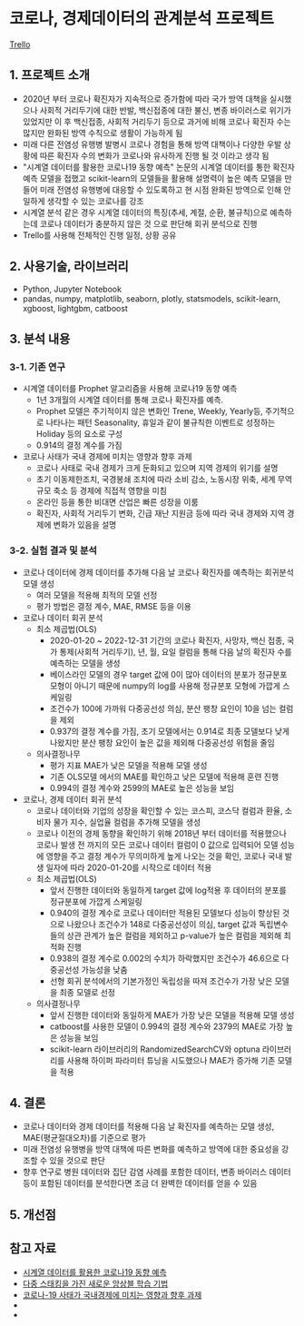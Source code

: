 # 코로나, 경제데이터의 관계분석 프로젝트

[Trello](https://trello.com/b/skmAgLSc/dlp%ED%8C%80)

## 1. 프로젝트 소개
- 2020년 부터 코로나 확진자가 지속적으로 증가함에 따라 국가 방역 대책을 실시했으나 사회적 거리두기에 대한 반발, 백신접종에 대한 불신, 변종 바이러스로 위기가 있었지만 이 후 백신접종, 사회적 거리두기 등으로 과거에 비해 코로나 확진자 수는 많지만 완화된 방역 수칙으로 생활이 가능하게 됨
- 미래 다른 전염성 유행병 발병시 코로나 경험을 통해 방역 대책이나 다양한 우발 상황에 따른 확진자 수의 변화가 코로나와 유사하게 진행 될 것 이라고 생각 됨
- "시계열 데이터를 활용한 코로나19 동향 예측" 논문의 시계열 데이터를 통한 확진자 예측 모델을 접했고 scikit-learn의 모델들을 활용해 설명력이 높은 예측 모델을 만들어 미래 전염성 유행병에 대응할 수 있도록하고 현 시점 완화된 방역으로 인해 안일하게 생각할 수 있는 코로나를 강조
- 시계열 분석 같은 경우 시계열 데이터의 특징(추세, 계절, 순환, 불규칙)으로 예측하는데 코로나 데이터가 충분하지 않은 것 으로 판단해 회귀 분석으로 진행
- Trello를 사용해 전체적인 진행 일정, 상황 공유
## 2. 사용기술, 라이브러리
- Python, Jupyter Notebook
- pandas, numpy, matplotlib, seaborn, plotly, statsmodels, scikit-learn, xgboost, lightgbm, catboost

## 3. 분석 내용
### 3-1. 기존 연구
- 시계열 데이터를 Prophet 알고리즘을 사용해 코로나19 동향 예측
  - 1년 3개월의 시계열 데이터를 통해 코로나 확진자를 예측.
  - Prophet 모델은 주기적이지 않은 변화인 Trene, Weekly, Yearly등, 주기적으로 나타나는 패턴 Seasonality, 휴일과 같이 불규칙한 이벤트로 성정하는 Holiday 등의 요소로 구성
  - 0.914의 결정 계수를 가짐
- 코로나 사태가 국내 경제에 미치는 영향과 향후 과제
  - 코로나 사태로 국내 경제가 크게 둔화되고 있으며 지역 경제의 위기를 설명
  - 초기 이동제한조치, 국경봉쇄 조치에 따라 소비 감소, 노동시장 위축, 세계 무역규모 축소 등 경제에 직접적 영향을 미침
  - 온라인 등을 통한 비대면 산업은 빠른 성장을 이룸
  - 확진자, 사회적 거리두기 변화, 긴급 재난 지원금 등에 따라 국내 경제와 지역 경제에 변화가 있음을 설명
### 3-2. 실험 결과 및 분석
- 코로나 데이터에 경제 데이터를 추가해 다음 날 코로나 확진자를 예측하는 회귀분석 모델 생성
  - 여러 모델을 적용해 최적의 모델 선정
  - 평가 방법은 결정 계수, MAE, RMSE 등을 이용
- 코로나 데이터 회귀 분석
  - 최소 제곱법(OLS)
    - 2020-01-20 ~ 2022-12-31 기간의 코로나 확진자, 사망자, 백신 접종, 국가 통제(사회적 거리두기), 년, 월, 요일 컬럼을 통해 다음 날의 확진자 수를 예측하는 모델을 생성
    - 베이스라인 모델의 경우 target 값에 0이 많아 데이터의 분포가 정규분포 모형이 아니기 때문에 numpy의 log를 사용해 정규분포 모형에 가깝게 스케일링
    - 조건수가 100에 가까워 다중공선성 의심, 분산 팽창 요인이 10을 넘는 컬럼을 제외
    - 0.937의 결정 계수를 가짐, 초기 모델에서는 0.914로 최종 모델보다 낮게 나왔지만 분산 팽창 요인이 높은 값을 제외해 다중공선성 위험을 줄임
  - 의사결정나무
    - 평가 지표 MAE가 낮은 모델을 적용해 모델 생성
    - 기존 OLS모델 에서의 MAE를 확인하고 낮은 모델에 적용해 훈련 진행
    - 0.994의 결정 계수와 2599의 MAE로 높은 성능을 보임
- 코로나, 경제 데이터 회귀 분석
  - 코로나 데이터와 기업의 성장을 확인할 수 있는 코스피, 코스닥 컬럼과 환율, 소비자 물가 지수, 실업율 컬럼을 추가해 모델을 생성
  - 코로나 이전의 경제 동향을 확인하기 위해 2018년 부터 데이터를 적용했으나 코로나 발생 전 까지의 모든 코로나 데이터 컬럼이 0 값으로 입력되어 모델 성능에 영향을 주고 결정 계수가 무의미하게 높게 나오는 것을 확인, 코로나 국내 발생 일자에 따라 2020-01-20를 시작으로 데이터 적용
  - 최소 제곱법(OLS)
    - 앞서 진행한 데이터와 동일하게 target 값에 log적용 후 데이터의 분포를 정규분포에 가깝게 스케일링
    - 0.940의 결정 계수로 코로나 데이터만 적용된 모델보다 성능이 향상된 것으로 나왔으나 조건수가 148로 다중공선성이 의심, target 값과 독립변수들의 상관 관계가 높은 컬럼을 제외하고 p-value가 높은 컬럼을 제외해 최적화 진행
    - 0.938의 결정 계수로 0.002의 수치가 하락했지만 조건수가 46.6으로 다중공선성 가능성을 낮춤
    - 선형 회귀 분석에서의 기본가정인 독립성을 따져 조건수가 가장 낮은 모델을 최종 모델로 선정
  - 의사결정나무
    - 앞서 진행한 데이터와 동일하게 MAE가 가장 낮은 모델을 적용해 모델 생성
    - catboost를 사용한 모델이 0.994의 결정 계수와 2379의 MAE로 가장 높은 성능을 보임
    - scikit-learn 라이브러리의 RandomizedSearchCV와 optuna 라이브러리를 사용해 하이퍼 파라미터 튜닝을 시도했으나 MAE가 증가해 기존 모델을 적용

## 4. 결론
- 코로나 데이터와 경제 데이터를 적용해 다음 날 확진자를 예측하는 모델 생성, MAE(평균절대오차)를 기준으로 평가
- 미래 전염성 유행병을 방역 대책에 따른 변화를 예측하고 방역에 대한 중요성을 강조할 수 있을 것으로 판단
- 향후 연구로 병원 데이터와 집단 감염 사례를 포함한 데이터, 변종 바이러스 데이터 등이 포함된 데이터를 분석한다면 조금 더 완벽한 데이터를 얻을 수 있음

## 5. 개선점

## 참고 자료
- [시계열 데이터를 활용한 코로나19 동향 예측](https://www.kci.go.kr/kciportal/ci/sereArticleSearch/ciSereArtiView.kci?sereArticleSearchBean.artiId=ART002741446)
- [다중 스태킹을 가진 새로운 앙상블 학습 기법](https://www.kci.go.kr/kciportal/ci/sereArticleSearch/ciSereArtiView.kci?sereArticleSearchBean.artiId=ART002619294)
- [코로나-19 사태가 국내경제에 미치는 영향과 향후 과제](https://www.kci.go.kr/kciportal/ci/sereArticleSearch/ciSereArtiView.kci?sereArticleSearchBean.artiId=ART002659150)
- [](https://www.metroseoul.co.kr/article/20200915500473)
- [](https://www.kukinews.com/newsView/kuk202008260315)
